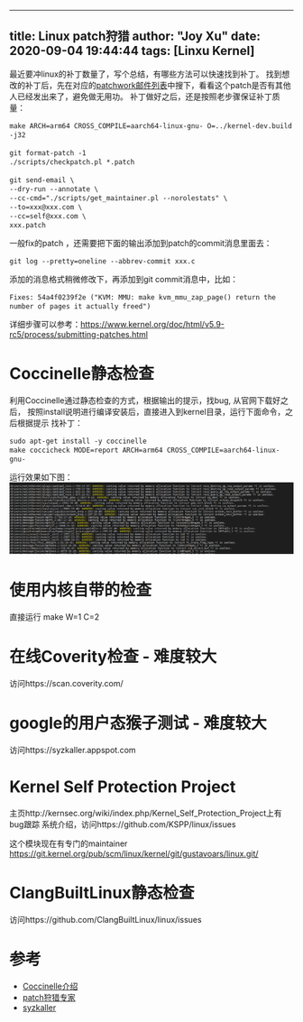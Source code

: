 
---
title: Linux patch狩猎
author: "Joy Xu"
date: 2020-09-04 19:44:44
tags: [Linxu Kernel]
---

最近要冲linux的补丁数量了，写个总结，有哪些方法可以快速找到补丁。
找到想改的补丁后，先在对应的[patchwork邮件列表](https://lore.kernel.org/patchwork/project/lkml/list/)中搜下，看看这个patch是否有其他人已经发出来了，避免做无用功。
补丁做好之后，还是按照老步骤保证补丁质量：
	
	make ARCH=arm64 CROSS_COMPILE=aarch64-linux-gnu- O=../kernel-dev.build -j32

	git format-patch -1
	./scripts/checkpatch.pl *.patch

	git send-email \
	--dry-run --annotate \
	--cc-cmd="./scripts/get_maintainer.pl --norolestats" \
	--to=xxx@xxx.com \
	--cc=self@xxx.com \
	xxx.patch

一般fix的patch ，还需要把下面的输出添加到patch的commit消息里面去：

	git log --pretty=oneline --abbrev-commit xxx.c

添加的消息格式稍微修改下，再添加到git commit消息中，比如：

	Fixes: 54a4f0239f2e ("KVM: MMU: make kvm_mmu_zap_page() return the number of pages it actually freed")

详细步骤可以参考：https://www.kernel.org/doc/html/v5.9-rc5/process/submitting-patches.html

# Coccinelle静态检查

利用Coccinelle通过静态检查的方式，根据输出的提示，找bug, 从官网下载好之后，
按照install说明进行编译安装后，直接进入到kernel目录，运行下面命令，之后根据提示
找补丁：

	sudo apt-get install -y coccinelle
	make coccicheck MODE=report ARCH=arm64 CROSS_COMPILE=aarch64-linux-gnu-

运行效果如下图：
	![coccicheck效果图](/images/coccinelle.PNG)

# 使用内核自带的检查

直接运行 make W=1 C=2

# 在线Coverity检查 - 难度较大

访问https://scan.coverity.com/

# google的用户态猴子测试 - 难度较大

访问https://syzkaller.appspot.com

# Kernel Self Protection Project

主页http://kernsec.org/wiki/index.php/Kernel_Self_Protection_Project上有bug跟踪
系统介绍，访问https://github.com/KSPP/linux/issues

这个模块现在有专门的maintainer https://git.kernel.org/pub/scm/linux/kernel/git/gustavoars/linux.git/ 

# ClangBuiltLinux静态检查

访问https://github.com/ClangBuiltLinux/linux/issues

# 参考

* [Coccinelle介绍](https://kernel-recipes.org/en/2013/automating-source-code-evolutions-using-coccinelle/)
* [patch狩猎专家](https://www.slideshare.net/ennael/kernel-recipes-2019-hunting-and-fixing-bugs-all-over-the-linux-kernel-178217304)
* [syzkaller](https://xz.aliyun.com/t/5079)
